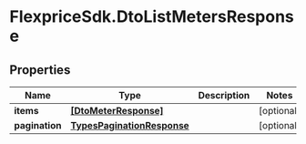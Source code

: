# FlexpriceSdk.DtoListMetersResponse

## Properties

Name | Type | Description | Notes
------------ | ------------- | ------------- | -------------
**items** | [**[DtoMeterResponse]**](DtoMeterResponse.md) |  | [optional] 
**pagination** | [**TypesPaginationResponse**](TypesPaginationResponse.md) |  | [optional] 


